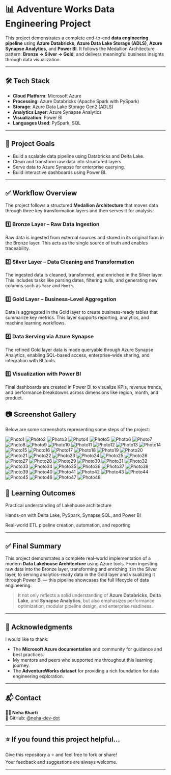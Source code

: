 # 📊 Adventure Works Data Engineering Project

This project demonstrates a complete end-to-end **data engineering pipeline** using **Azure Databricks**, **Azure Data Lake Storage (ADLS)**, **Azure Synapse Analytics**, and **Power BI**. It follows the Medallion Architecture pattern: **Bronze → Silver → Gold**, and delivers meaningful business insights through data visualization.

---

## 🛠️ Tech Stack

- **Cloud Platform**: Microsoft Azure  
- **Processing**: Azure Databricks (Apache Spark with PySpark)  
- **Storage**: Azure Data Lake Storage Gen2 (ADLS)  
- **Analytics Layer**: Azure Synapse Analytics  
- **Visualization**: Power BI  
- **Languages Used**: PySpark, SQL  

---

## 🎯 Project Goals

- Build a scalable data pipeline using Databricks and Delta Lake.
- Clean and transform raw data into structured layers.
- Serve data to Azure Synapse for enterprise querying.
- Build interactive dashboards using Power BI.

---


## ✅ Workflow Overview

The project follows a structured **Medallion Architecture** that moves data through three key transformation layers and then serves it for analysis:

### 1️⃣ Bronze Layer – Raw Data Ingestion  
Raw data is ingested from external sources and stored in its original form in the Bronze layer. This acts as the single source of truth and enables traceability.

### 2️⃣ Silver Layer – Data Cleaning and Transformation  
The ingested data is cleaned, transformed, and enriched in the Silver layer. This includes tasks like parsing dates, filtering nulls, and generating new columns such as `Year` and `Month`.

### 3️⃣ Gold Layer – Business-Level Aggregation  
Data is aggregated in the Gold layer to create business-ready tables that summarize key metrics. This layer supports reporting, analytics, and machine learning workflows.

### 4️⃣ Data Serving via Azure Synapse  
The refined Gold layer data is made queryable through Azure Synapse Analytics, enabling SQL-based access, enterprise-wide sharing, and integration with BI tools.

### 5️⃣ Visualization with Power BI  
Final dashboards are created in Power BI to visualize KPIs, revenue trends, and performance breakdowns across dimensions like region, month, and product.

## 📷 Screenshot Gallery

Below are some screenshots representing some steps of the project:

![Photo1](https://github.com/neha-dev-dot/Adventure-Works-Data-Engineering-Project/blob/main/Images/Photo1.png)
![Photo2](https://github.com/neha-dev-dot/Adventure-Works-Data-Engineering-Project/blob/main/Images/Photo2.png)
![Photo3](https://github.com/neha-dev-dot/Adventure-Works-Data-Engineering-Project/blob/main/Images/Photo3.png)
![Photo4](https://github.com/neha-dev-dot/Adventure-Works-Data-Engineering-Project/blob/main/Images/Photo4.png)
![Photo5](https://github.com/neha-dev-dot/Adventure-Works-Data-Engineering-Project/blob/main/Images/Photo5.png)
![Photo6](https://github.com/neha-dev-dot/Adventure-Works-Data-Engineering-Project/blob/main/Images/Photo6.png)
![Photo7](https://github.com/neha-dev-dot/Adventure-Works-Data-Engineering-Project/blob/main/Images/Photo7.png)
![Photo8](https://github.com/neha-dev-dot/Adventure-Works-Data-Engineering-Project/blob/main/Images/Photo8.png)
![Photo9](https://github.com/neha-dev-dot/Adventure-Works-Data-Engineering-Project/blob/main/Images/Photo9.png)
![Photo10](https://github.com/neha-dev-dot/Adventure-Works-Data-Engineering-Project/blob/main/Images/Photo10.png)
![Photo11](https://github.com/neha-dev-dot/Adventure-Works-Data-Engineering-Project/blob/main/Images/Photo11.png)
![Photo12](https://github.com/neha-dev-dot/Adventure-Works-Data-Engineering-Project/blob/main/Images/Photo12.png)
![Photo13](https://github.com/neha-dev-dot/Adventure-Works-Data-Engineering-Project/blob/main/Images/Photo13.png)
![Photo14](https://github.com/neha-dev-dot/Adventure-Works-Data-Engineering-Project/blob/main/Images/Photo14.png)
![Photo15](https://github.com/neha-dev-dot/Adventure-Works-Data-Engineering-Project/blob/main/Images/Photo15.png)
![Photo16](https://github.com/neha-dev-dot/Adventure-Works-Data-Engineering-Project/blob/main/Images/Photo16.png)
![Photo17](https://github.com/neha-dev-dot/Adventure-Works-Data-Engineering-Project/blob/main/Images/Photo17.png)
![Photo18](https://github.com/neha-dev-dot/Adventure-Works-Data-Engineering-Project/blob/main/Images/Photo18.png)
![Photo19](https://github.com/neha-dev-dot/Adventure-Works-Data-Engineering-Project/blob/main/Images/Photo19.png)
![Photo20](https://github.com/neha-dev-dot/Adventure-Works-Data-Engineering-Project/blob/main/Images/Photo20.png)
![Photo21](https://github.com/neha-dev-dot/Adventure-Works-Data-Engineering-Project/blob/main/Images/Photo21.png)
![Photo22](https://github.com/neha-dev-dot/Adventure-Works-Data-Engineering-Project/blob/main/Images/Photo22.png)
![Photo23](https://github.com/neha-dev-dot/Adventure-Works-Data-Engineering-Project/blob/main/Images/Photo23.png)
![Photo24](https://github.com/neha-dev-dot/Adventure-Works-Data-Engineering-Project/blob/main/Images/Photo24.png)
![Photo25](https://github.com/neha-dev-dot/Adventure-Works-Data-Engineering-Project/blob/main/Images/Photo25.png)
![Photo26](https://github.com/neha-dev-dot/Adventure-Works-Data-Engineering-Project/blob/main/Images/Photo26.png)
![Photo27](https://github.com/neha-dev-dot/Adventure-Works-Data-Engineering-Project/blob/main/Images/Photo27.png)
![Photo28](https://github.com/neha-dev-dot/Adventure-Works-Data-Engineering-Project/blob/main/Images/Photo28.png)
![Photo29](https://github.com/neha-dev-dot/Adventure-Works-Data-Engineering-Project/blob/main/Images/Photo29.png)
![Photo30](https://github.com/neha-dev-dot/Adventure-Works-Data-Engineering-Project/blob/main/Images/Photo30.png)
![Photo31](https://github.com/neha-dev-dot/Adventure-Works-Data-Engineering-Project/blob/main/Images/Photo31.png)
![Photo32](https://github.com/neha-dev-dot/Adventure-Works-Data-Engineering-Project/blob/main/Images/Photo32.png)
![Photo33](https://github.com/neha-dev-dot/Adventure-Works-Data-Engineering-Project/blob/main/Images/Photo33.png)
![Photo34](https://github.com/neha-dev-dot/Adventure-Works-Data-Engineering-Project/blob/main/Images/Photo34.png)
![Photo35](https://github.com/neha-dev-dot/Adventure-Works-Data-Engineering-Project/blob/main/Images/Photo35.png)
![Photo36](https://github.com/neha-dev-dot/Adventure-Works-Data-Engineering-Project/blob/main/Images/Photo36.png)
![Photo37](https://github.com/neha-dev-dot/Adventure-Works-Data-Engineering-Project/blob/main/Images/Photo37.png)
![Photo38](https://github.com/neha-dev-dot/Adventure-Works-Data-Engineering-Project/blob/main/Images/Photo38.png)
![Photo39](https://github.com/neha-dev-dot/Adventure-Works-Data-Engineering-Project/blob/main/Images/Photo39.png)
![Photo40](https://github.com/neha-dev-dot/Adventure-Works-Data-Engineering-Project/blob/main/Images/Photo40.png)
![Photo41](https://github.com/neha-dev-dot/Adventure-Works-Data-Engineering-Project/blob/main/Images/Photo41.png)
![Photo42](https://github.com/neha-dev-dot/Adventure-Works-Data-Engineering-Project/blob/main/Images/Photo42.png)
![Photo43](https://github.com/neha-dev-dot/Adventure-Works-Data-Engineering-Project/blob/main/Images/Photo43.png)
![Photo44](https://github.com/neha-dev-dot/Adventure-Works-Data-Engineering-Project/blob/main/Images/Photo44.png)
![Photo45](https://github.com/neha-dev-dot/Adventure-Works-Data-Engineering-Project/blob/main/Images/Photo45.png)
![Photo46](https://github.com/neha-dev-dot/Adventure-Works-Data-Engineering-Project/blob/main/Images/Photo46.png)
![Photo47](https://github.com/neha-dev-dot/Adventure-Works-Data-Engineering-Project/blob/main/Images/Photo47.png)
![Photo48](https://github.com/neha-dev-dot/Adventure-Works-Data-Engineering-Project/blob/main/Images/Photo48.png)


## 🧠 Learning Outcomes
Practical understanding of Lakehouse architecture

Hands-on with Delta Lake, PySpark, Synapse SQL, and Power BI

Real-world ETL pipeline creation, automation, and reporting

---

## ✅ Final Summary

This project demonstrates a complete real-world implementation of a modern **Data Lakehouse Architecture** using Azure tools. From ingesting raw data into the Bronze layer, transforming and enriching it in the Silver layer, to serving analytics-ready data in the Gold layer and visualizing it through Power BI — this pipeline showcases the full lifecycle of data engineering.

> It not only reflects a solid understanding of **Azure Databricks**, **Delta Lake**, and **Synapse Analytics**, but also emphasizes performance optimization, modular pipeline design, and enterprise readiness.

---

## 🙌 Acknowledgments

I would like to thank:
- The **Microsoft Azure documentation** and community for guidance and best practices.
- My mentors and peers who supported me throughout this learning journey.
- The **AdventureWorks dataset** for providing a rich foundation for data engineering exploration.

---

## 📬 Contact

**👩‍💻 Neha Bharti**  
🐙 GitHub: [@neha-dev-dot](https://github.com/neha-dev-dot)  

---

## ⭐ If you found this project helpful...

Give this repository a ⭐ and feel free to fork or share!  
Your feedback and suggestions are always welcome.

---


